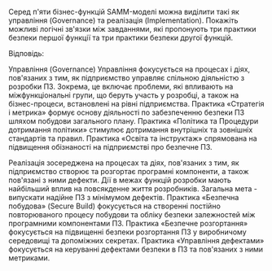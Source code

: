 Серед п'яти бізнес-функцій SAMM-моделі можна виділити такі як управління (Governance)
та реалізація (Implementation).
Покажіть можливі логічні зв'язки між завданнями, які пропонують три практики безпеки
першої функції та три практики безпеки другої функцій.

Відповідь:

Управління (Governance)
Управління фокусується на процесах і діях, пов'язаних з тим, як підприємство
управляє спільною діяльністю з розробки ПЗ. Зокрема, це включає проблеми, які
впливають на міжфункціональні групи, що беруть участь у розробці, а також на
бізнес-процеси, встановлені на рівні підприємства.
Практика «Стратегія і метрика» формує основу діяльності по забезпеченню
безпеки ПЗ шляхом побудови загального плану.
Практика «Політика та Процедури дотримання політики» стимулює
дотримання внутрішніх та зовнішніх стандартів та правил.
Практика «Освіта та інструктаж» спрямована на підвищення обізнаності на
підприємстві про безпечне ПЗ.

Реалізація зосереджена на процесах та діях, пов'язаних з тим, як підприємство
створює та розгортає програмні компоненти, а також пов'язані з ними дефекти.
Дії в межах функцій розробки мають найбільший вплив на повсякденне життя
розробників. Загальна мета - випускати надійне ПЗ з мінімумом дефектів.
Практика «Безпечна побудова» (Secure Build) фокусується на створенні
постійно повторюваного процесу побудови та обліку безпеки залежностей між
програмними компонентами ПЗ.
Практика «Безпечне розгортання» фокусується на підвищенні безпеки
розгортання ПЗ у виробничому середовищі та допоміжних секретах.
Практика «Управління дефектами» фокусується на керуванні дефектами
безпеки в ПЗ та пов'язаних з ними метриками.
